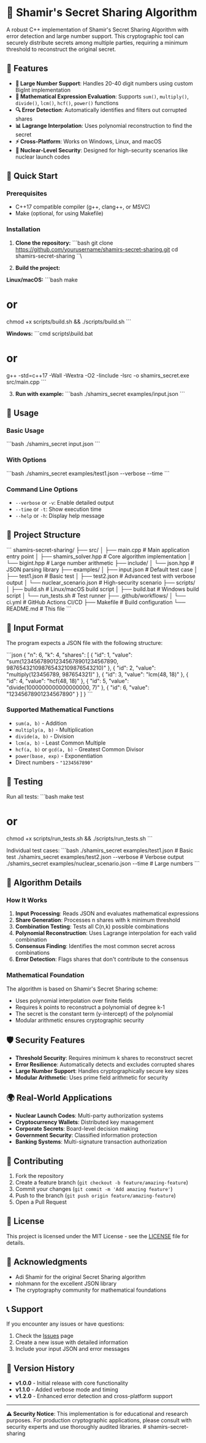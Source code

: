 # 🔐 Shamir's Secret Sharing Algorithm

A robust C++ implementation of Shamir's Secret Sharing Algorithm with error detection and large number support. This cryptographic tool can securely distribute secrets among multiple parties, requiring a minimum threshold to reconstruct the original secret.

## 🌟 Features

- **🔢 Large Number Support**: Handles 20-40 digit numbers using custom BigInt implementation
- **🧮 Mathematical Expression Evaluation**: Supports `sum()`, `multiply()`, `divide()`, `lcm()`, `hcf()`, `power()` functions
- **🔍 Error Detection**: Automatically identifies and filters out corrupted shares
- **📊 Lagrange Interpolation**: Uses polynomial reconstruction to find the secret
- **⚡ Cross-Platform**: Works on Windows, Linux, and macOS
- **🎯 Nuclear-Level Security**: Designed for high-security scenarios like nuclear launch codes

## 🚀 Quick Start

### Prerequisites

- C++17 compatible compiler (g++, clang++, or MSVC)
- Make (optional, for using Makefile)

### Installation

1. **Clone the repository:**
\`\`\`bash
git clone https://github.com/yourusername/shamirs-secret-sharing.git
cd shamirs-secret-sharing
\`\`\

2. **Build the project:**

**Linux/macOS:**
\`\`\`bash
make
# or
chmod +x scripts/build.sh && ./scripts/build.sh
\`\`\`

**Windows:**
\`\`\`cmd
scripts\build.bat
# or
g++ -std=c++17 -Wall -Wextra -O2 -Iinclude -Isrc -o shamirs_secret.exe src/main.cpp
\`\`\`

3. **Run with example:**
\`\`\`bash
./shamirs_secret examples/input.json
\`\`\`

## 📖 Usage

### Basic Usage
\`\`\`bash
./shamirs_secret input.json
\`\`\`

### With Options
\`\`\`bash
./shamirs_secret examples/test1.json --verbose --time
\`\`\`

### Command Line Options
- `--verbose` or `-v`: Enable detailed output
- `--time` or `-t`: Show execution time
- `--help` or `-h`: Display help message

## 📁 Project Structure

\`\`\`
shamirs-secret-sharing/
├── src/
│   ├── main.cpp              # Main application entry point
│   ├── shamirs_solver.hpp    # Core algorithm implementation
│   └── bigint.hpp           # Large number arithmetic
├── include/
│   └── json.hpp             # JSON parsing library
├── examples/
│   ├── input.json           # Default test case
│   ├── test1.json           # Basic test
│   ├── test2.json           # Advanced test with verbose output
│   └── nuclear_scenario.json # High-security scenario
├── scripts/
│   ├── build.sh             # Linux/macOS build script
│   ├── build.bat            # Windows build script
│   └── run_tests.sh         # Test runner
├── .github/workflows/
│   └── ci.yml               # GitHub Actions CI/CD
├── Makefile                 # Build configuration
└── README.md               # This file
\`\`\`

## 🔧 Input Format

The program expects a JSON file with the following structure:

\`\`\`json
{
  "n": 6,
  "k": 4,
  "shares": [
    { "id": 1, "value": "sum(123456789012345678901234567890, 987654321098765432109876543210)" },
    { "id": 2, "value": "multiply(123456789, 987654321)" },
    { "id": 3, "value": "lcm(48, 18)" },
    { "id": 4, "value": "hcf(48, 18)" },
    { "id": 5, "value": "divide(1000000000000000000, 7)" },
    { "id": 6, "value": "12345678901234567890" }
  ]
}
\`\`\`

### Supported Mathematical Functions

- `sum(a, b)` - Addition
- `multiply(a, b)` - Multiplication  
- `divide(a, b)` - Division
- `lcm(a, b)` - Least Common Multiple
- `hcf(a, b)` or `gcd(a, b)` - Greatest Common Divisor
- `power(base, exp)` - Exponentiation
- Direct numbers - `"1234567890"`

## 🧪 Testing

Run all tests:
\`\`\`bash
make test
# or
chmod +x scripts/run_tests.sh && ./scripts/run_tests.sh
\`\`\`

Individual test cases:
\`\`\`bash
./shamirs_secret examples/test1.json           # Basic test
./shamirs_secret examples/test2.json --verbose # Verbose output
./shamirs_secret examples/nuclear_scenario.json --time # Large numbers
\`\`\`

## 🔬 Algorithm Details

### How It Works

1. **Input Processing**: Reads JSON and evaluates mathematical expressions
2. **Share Generation**: Processes n shares with k minimum threshold
3. **Combination Testing**: Tests all C(n,k) possible combinations
4. **Polynomial Reconstruction**: Uses Lagrange interpolation for each valid combination
5. **Consensus Finding**: Identifies the most common secret across combinations
6. **Error Detection**: Flags shares that don't contribute to the consensus

### Mathematical Foundation

The algorithm is based on Shamir's Secret Sharing scheme:
- Uses polynomial interpolation over finite fields
- Requires k points to reconstruct a polynomial of degree k-1
- The secret is the constant term (y-intercept) of the polynomial
- Modular arithmetic ensures cryptographic security

## 🛡️ Security Features

- **Threshold Security**: Requires minimum k shares to reconstruct secret
- **Error Resilience**: Automatically detects and excludes corrupted shares
- **Large Number Support**: Handles cryptographically secure key sizes
- **Modular Arithmetic**: Uses prime field arithmetic for security

## 🌍 Real-World Applications

- **Nuclear Launch Codes**: Multi-party authorization systems
- **Cryptocurrency Wallets**: Distributed key management
- **Corporate Secrets**: Board-level decision making
- **Government Security**: Classified information protection
- **Banking Systems**: Multi-signature transaction authorization

## 🤝 Contributing

1. Fork the repository
2. Create a feature branch (`git checkout -b feature/amazing-feature`)
3. Commit your changes (`git commit -m 'Add amazing feature'`)
4. Push to the branch (`git push origin feature/amazing-feature`)
5. Open a Pull Request

## 📝 License

This project is licensed under the MIT License - see the [LICENSE](LICENSE) file for details.

## 🙏 Acknowledgments

- Adi Shamir for the original Secret Sharing algorithm
- nlohmann for the excellent JSON library
- The cryptography community for mathematical foundations

## 📞 Support

If you encounter any issues or have questions:

1. Check the [Issues](https://github.com/yourusername/shamirs-secret-sharing/issues) page
2. Create a new issue with detailed information
3. Include your input JSON and error messages

## 🔄 Version History

- **v1.0.0** - Initial release with core functionality
- **v1.1.0** - Added verbose mode and timing
- **v1.2.0** - Enhanced error detection and cross-platform support

---

**⚠️ Security Notice**: This implementation is for educational and research purposes. For production cryptographic applications, please consult with security experts and use thoroughly audited libraries.
#   s h a m i r s - s e c r e t - s h a r i n g  
 